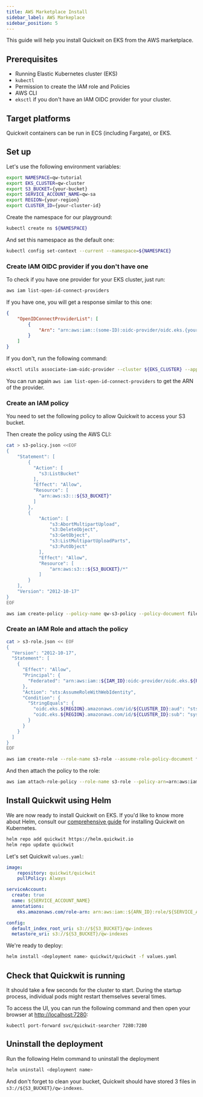 ```yaml
---
title: AWS Marketplace Install
sidebar_label: AWS Markeplace
sidebar_position: 5
---
```


This guide will help you install Quickwit on EKS from the AWS marketplace.

## Prerequisites
- Running Elastic Kubernetes cluster (EKS)
- `kubectl`
- Permission to create the IAM role and Policies
- AWS CLI
- `eksctl` if you don't have an IAM OIDC provider for your cluster.

## Target platforms
Quickwit containers can be run in ECS (including Fargate), or EKS.

## Set up

Let's use the following environment variables:

```bash
export NAMESPACE=qw-tutorial
export EKS_CLUSTER=qw-cluster
export S3_BUCKET={your-bucket}
export SERVICE_ACCOUNT_NAME=qw-sa
export REGION={your-region}
export CLUSTER_ID={your-cluster-id}
```

Create the namespace for our playground:

```bash
kubectl create ns ${NAMESPACE}
```

And set this namespace as the default one:

```bash
kubectl config set-context --current --namespace=${NAMESPACE}
```


### Create IAM OIDC provider if you don't have one

To check if you have one provider for your EKS cluster, just run:

```bash
aws iam list-open-id-connect-providers
```

If you have one, you will get a response similar to this one:

```json
{
    "OpenIDConnectProviderList": [
        {
            "Arn": "arn:aws:iam::(some-ID):oidc-provider/oidc.eks.{your-region}.amazonaws.com/id/{your-cluster-id}"
        }
    ]
}
```

If you don't, run the following command:

```bash
eksctl utils associate-iam-oidc-provider --cluster ${EKS_CLUSTER} --approve
```

You can run again `aws iam list-open-id-connect-providers` to get the ARN of the provider.

### Create an IAM policy

You need to set the following policy to allow Quickwit to access your S3 bucket.

Then create the policy using the AWS CLI:

```bash
cat > s3-policy.json <<EOF
{
    "Statement": [
        {
          "Action": [
            "s3:ListBucket"
          ],
          "Effect": "Allow",
          "Resource": [
            "arn:aws:s3:::${S3_BUCKET}"
          ]
        },
        {
            "Action": [
                "s3:AbortMultipartUpload",
                "s3:DeleteObject",
                "s3:GetObject",
                "s3:ListMultipartUploadParts",
                "s3:PutObject"
            ],
            "Effect": "Allow",
            "Resource": [
                "arn:aws:s3:::${S3_BUCKET}/*"
            ]
        }
    ],
    "Version": "2012-10-17"
}
EOF
```

```bash
aws iam create-policy --policy-name qw-s3-policy --policy-document file://s3-policy.json
```

### Create an IAM Role and attach the policy

```bash
cat > s3-role.json << EOF
{
  "Version": "2012-10-17",
  "Statement": [
    {
      "Effect": "Allow",
      "Principal": {
        "Federated": "arn:aws:iam::${IAM_ID}:oidc-provider/oidc.eks.${REGION}.amazonaws.com/id/${CLUSTER_ID}"
      },
      "Action": "sts:AssumeRoleWithWebIdentity",
      "Condition": {
        "StringEquals": {
          "oidc.eks.${REGION}.amazonaws.com/id/${CLUSTER_ID}:aud": "sts.amazonaws.com",
          "oidc.eks.${REGION}.amazonaws.com/id/${CLUSTER_ID}:sub": "system:serviceaccount:${NAMESPACE}:${SERVICE_ACCOUNT_NAME}"
        }
      }
    }
  ]
}
EOF
```

```bash
aws iam create-role --role-name s3-role --assume-role-policy-document file://s3-role.json
```

And then attach the policy to the role:

```bash
aws iam attach-role-policy --role-name s3-role --policy-arn=arn:aws:iam::${IAM_ID}:policy/s3-policy
```

## Install Quickwit using Helm

We are now ready to install Quickwit on EKS. If you'd like to know more about Helm, consult our [comprehensive guide](./helm.md) for installing Quickwit on Kubernetes.

```bash
helm repo add quickwit https://helm.quickwit.io
helm repo update quickwit
```

Let's set Quickwit `values.yaml`:

```yaml
image:
    repository: quickwit/quickwit
    pullPolicy: Always

serviceAccount:
  create: true
  name: ${SERVICE_ACCOUNT_NAME}
  annotations:
    eks.amazonaws.com/role-arn: arn:aws:iam::${ARN_ID}:role/${SERVICE_ACCOUNT_NAME}

config:
  default_index_root_uri: s3://${S3_BUCKET}/qw-indexes
  metastore_uri: s3://${S3_BUCKET}/qw-indexes

```

We're ready to deploy:

```bash
helm install <deployment name> quickwit/quickwit -f values.yaml
```

## Check that Quickwit is running

It should take a few seconds for the cluster to start. During the startup process, individual pods might restart themselves several times.

To access the UI, you can run the following command and then open your browser at [http://localhost:7280](http://localhost:7280):

```
kubectl port-forward svc/quickwit-searcher 7280:7280
```

## Uninstall the deployment

Run the following Helm command to uninstall the deployment

```bash
helm uninstall <deployment name>
```

And don't forget to clean your bucket, Quickwit should have stored 3 files in `s3://${S3_BUCKET}/qw-indexes`.

